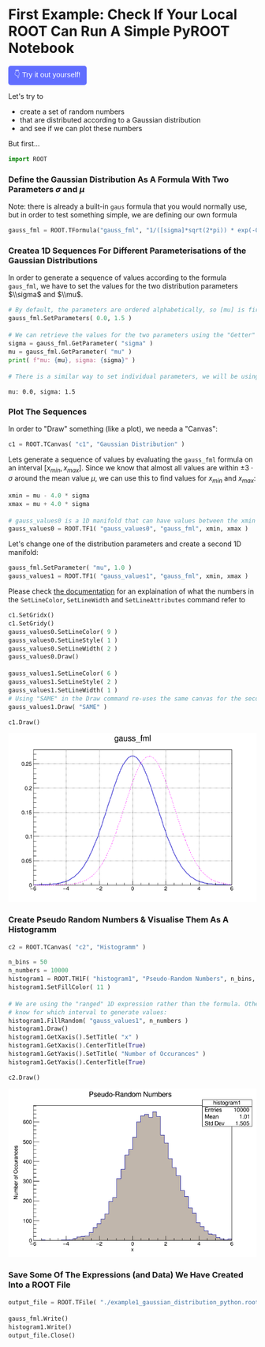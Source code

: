 # First Example: Check If Your Local ROOT Can Run A Simple PyROOT Notebook

<button onclick="downloadFile()" style="background-color:#616eff; color:white; border:none; padding:7px 12px; cursor:pointer; font-size:15px; border-radius:5px;">
    👇 Try it out yourself!
</button>

<script>
function downloadFile() {
    const link = document.createElement('a');
    link.href = 'https://github.com/saskiapoldmaa/saskiapoldmaa.github.io/blob/main/Files/tutorial05_working_with_dwc_corrected.ipynb';
    link.download = 'gaussian_distribution_pyroot.ipynb';
    document.body.appendChild(link);
    link.click();
    document.body.removeChild(link);
}
</script>



Let's try to 
- create a set of random numbers
- that are distributed according to a Gaussian distribution
- and see if we can plot these numbers

But first...

```python
import ROOT
```

### Define the Gaussian Distribution As A Formula With Two Parameters $\sigma$ and $\mu$

Note: there is already a built-in `gaus` formula that you would normally use, but in order to test something simple, we are defining our own formula


```python
gauss_fml = ROOT.TFormula("gauss_fml", "1/([sigma]*sqrt(2*pi)) * exp(-0.5*((x-[mu])/[sigma])*((x-[mu])/[sigma]))" )
```

### Createa 1D Sequences For Different Parameterisations of the Gaussian Distributions

In order to generate a sequence of values according to the formula `gaus_fml`, we have to set the values for the two distribution parameters $\\sigma$ and $\\mu$.


```python
# By default, the parameters are ordered alphabetically, so [mu] is first, then comes [sigma]
gauss_fml.SetParameters( 0.0, 1.5 ) 

# We can retrieve the values for the two parameters using the "Getter" functions:
sigma = gauss_fml.GetParameter( "sigma" ) 
mu = gauss_fml.GetParameter( "mu" ) 
print( f"mu: {mu}, sigma: {sigma}" )

# There is a similar way to set individual parameters, we will be using that in a few steps
```

    mu: 0.0, sigma: 1.5


### Plot The Sequences

In order to "Draw" something (like a plot), we needa a "Canvas":


```python
c1 = ROOT.TCanvas( "c1", "Gaussian Distribution" )
```

Lets generate a sequence of values by evaluating the `gauss_fml` formula on an interval $[x_{min}, x_{max}]$. Since we know that almost all values are within $\pm 3\cdot\sigma$ around the mean value $\mu$, we can use this to find values for $x_{min}$ and $x_{max}$:


```python
xmin = mu - 4.0 * sigma
xmax = mu + 4.0 * sigma

# gauss_values0 is a 1D manifold that can have values between the xmin and xmax boundaries:
gauss_values0 = ROOT.TF1( "gauss_values0", "gauss_fml", xmin, xmax )
```

Let's change one of the distribution parameters and create a second 1D manifold:


```python
gauss_fml.SetParameter( "mu", 1.0 )
gauss_values1 = ROOT.TF1( "gauss_values1", "gauss_fml", xmin, xmax )
```

Please check [the documentation](https://root.cern.ch/doc/master/classTAttLine.html) for an explaination of what the numbers in the `SetLineColor`, `SetLineWidth` and `SetLineAttributes` command refer to


```python
c1.SetGridx()
c1.SetGridy()
gauss_values0.SetLineColor( 9 )
gauss_values0.SetLineStyle( 1 )
gauss_values0.SetLineWidth( 2 )
gauss_values0.Draw()

gauss_values1.SetLineColor( 6 )
gauss_values1.SetLineStyle( 2 )
gauss_values1.SetLineWidth( 1 )
# Using "SAME" in the Draw command re-uses the same canvas for the second plot
gauss_values1.Draw( "SAME" )

```


```python
c1.Draw()
```


    
![png](../articles/images/nice_gaus.png)
    


### Create Pseudo Random Numbers & Visualise Them As A Histogramm


```python
c2 = ROOT.TCanvas( "c2", "Histogramm" )
```


```python
n_bins = 50
n_numbers = 10000
histogram1 = ROOT.TH1F( "histogram1", "Pseudo-Random Numbers", n_bins, xmin, xmax )
histogram1.SetFillColor( 11 )

# We are using the "ranged" 1D expression rather than the formula. Otherwise, the "random number generator" would not 
# know for which interval to generate values:
histogram1.FillRandom( "gauss_values1", n_numbers ) 
histogram1.Draw()
histogram1.GetXaxis().SetTitle( "x" )
histogram1.GetXaxis().CenterTitle(True)
histogram1.GetYaxis().SetTitle( "Number of Occurances" )
histogram1.GetYaxis().CenterTitle(True)
```


```python
c2.Draw()
```

![png](images/gaus.png)
    


### Save Some Of The Expressions (and Data) We Have Created Into a ROOT File


```python
output_file = ROOT.TFile( "./example1_gaussian_distribution_python.root", "RECREATE" )

gauss_fml.Write()
histogram1.Write()
output_file.Close()
```
